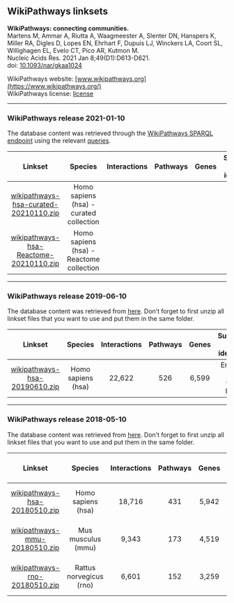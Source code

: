 ## WikiPathways linksets

**WikiPathways: connecting communities.<br/>**
Martens M, Ammar A, Riutta A, Waagmeester A, Slenter DN, Hanspers K, Miller RA, Digles D, Lopes EN, Ehrhart F, Dupuis LJ, Winckers LA, Coort SL, Willighagen EL, Evelo CT, Pico AR, Kutmon M.<br/>
Nucleic Acids Res. 2021 Jan 8;49(D1):D613-D621.<br/>
doi: [10.1093/nar/gkaa1024](http://doi.org/10.1093/nar/gkaa1024)

WikiPathways website: [www.wikipathways.org](https://www.wikipathways.org/)<br/>
WikiPathways license: [license](https://www.wikipathways.org/index.php/WikiPathways:License_Terms)

---
### WikiPathways release 2021-01-10

The database content was retrieved through the [WikiPathways SPARQL endpoint](http://sparql.wikipathways.org/) using the relevant [queries](https://github.com/wikipathways/SPARQLQueries/tree/master/F.%20Datadump).

| Linkset | Species | Interactions | Pathways | Genes | Supported gene identifiers |
| :---: | :---: | :---: | :---: | :---: | :---: |
| [wikipathways-hsa-curated-20210110.zip](placeholder-link) | Homo sapiens (hsa) - curated collection |  |  |  | Ensembl, NCBI Gene, HGNC |
| [wikipathways-hsa-Reactome-20210110.zip](placeholder-link) | Homo sapiens (hsa) - Reactome collection | |  |  | Ensembl, NCBI Gene, HGNC |

---

### WikiPathways release 2019-06-10

The database content was retrieved from [here](http://data.wikipathways.org/20190610/). Don’t forget to first unzip all linkset files that you want to use and put them in the same folder.

| Linkset | Species | Interactions | Pathways | Genes | Supported gene identifiers |
| :---: | :---: | :---: | :---: | :---: | :---: |
| [wikipathways-hsa-20190610.zip](https://ndownloader.figshare.com/files/21623697?private_link=f491d68f327bf4978a74) | Homo sapiens (hsa) | 22,622 | 526 | 6,599 | Ensembl, NCBI Gene, HGNC |

---

### WikiPathways release 2018-05-10

The database content was retrieved from [here](http://data.wikipathways.org/20180510/). Don’t forget to first unzip all linkset files that you want to use and put them in the same folder.

| Linkset | Species | Interactions | Pathways | Genes | Supported gene identifiers |
| :---: | :---: | :---: | :---: | :---: | :---: |
| [wikipathways-hsa-20180510.zip](http://projects.bigcat.unimaas.nl/data/cytargetlinker/linksets/wikipathways/wikipathways-hsa-20180510.zip) | Homo sapiens (hsa) | 18,716 | 431 | 5,942 | Ensembl, NCBI Gene, HGNC |
| [wikipathways-mmu-20180510.zip](http://projects.bigcat.unimaas.nl/data/cytargetlinker/linksets/wikipathways/wikipathways-mmu-20180510.zip) | Mus musculus (mmu) | 9,343 | 173 | 4,519 | Ensembl, NCBI Gene, HGNC |
| [wikipathways-rno-20180510.zip](http://projects.bigcat.unimaas.nl/data/cytargetlinker/linksets/wikipathways/wikipathways-rno-20180510.zip) | Rattus norvegicus (rno) | 6,601 | 152 | 3,259 | Ensembl, NCBI Gene, HGNC |
